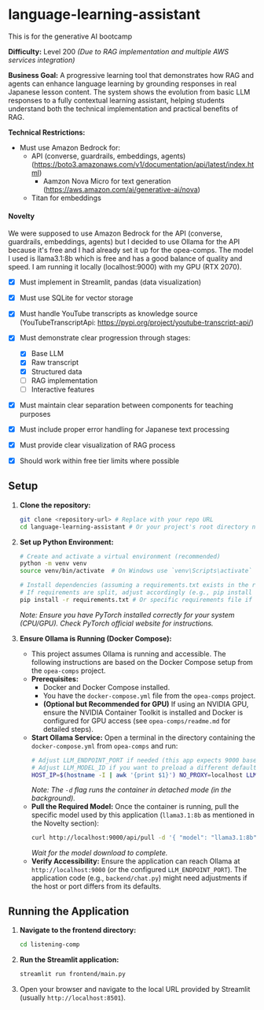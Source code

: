 # language-learning-assistant
This is for the generative AI bootcamp

**Difficulty:** Level 200 *(Due to RAG implementation and multiple AWS services integration)*

**Business Goal:**
A progressive learning tool that demonstrates how RAG and agents can enhance language learning by grounding responses in real Japanese lesson content. The system shows the evolution from basic LLM responses to a fully contextual learning assistant, helping students understand both the technical implementation and practical benefits of RAG.


**Technical Restrictions:**
* Must use Amazon Bedrock for:
   * API (converse, guardrails, embeddings, agents) (https://boto3.amazonaws.com/v1/documentation/api/latest/index.html)
     * Aamzon Nova Micro for text generation (https://aws.amazon.com/ai/generative-ai/nova)
   * Titan for embeddings

#### Novelty
We were supposed to use Amazon Bedrock for the API (converse, guardrails, embeddings, agents) but I decided to use Ollama for the API because it's free and I had already set it up for the opea-comps. The model I used is llama3.1:8b which is free and has a good balance of quality and speed. I am running it locally (localhost:9000) with my GPU (RTX 2070).

- [x] Must implement in Streamlit, pandas (data visualization)
- [x] Must use SQLite for vector storage
- [x] Must handle YouTube transcripts as knowledge source (YouTubeTranscriptApi: https://pypi.org/project/youtube-transcript-api/)
- [x] Must demonstrate clear progression through stages:
   - [x] Base LLM
   - [x] Raw transcript
   - [x] Structured data
   - [ ] RAG implementation
   - [ ] Interactive features
- [x] Must maintain clear separation between components for teaching purposes
- [x] Must include proper error handling for Japanese text processing
- [x] Must provide clear visualization of RAG process
- [x] Should work within free tier limits where possible


## Setup

1.  **Clone the repository:**
    ```bash
    git clone <repository-url> # Replace with your repo URL
    cd language-learning-assistant # Or your project's root directory name
    ```

2.  **Set up Python Environment:**
    ```bash
    # Create and activate a virtual environment (recommended)
    python -m venv venv
    source venv/bin/activate  # On Windows use `venv\Scripts\activate`

    # Install dependencies (assuming a requirements.txt exists in the root or backend)
    # If requirements are split, adjust accordingly (e.g., pip install -r backend/requirements.txt)
    pip install -r requirements.txt # Or specific requirements file if needed
    ```
    *Note: Ensure you have PyTorch installed correctly for your system (CPU/GPU). Check PyTorch official website for instructions.*

3.  **Ensure Ollama is Running (Docker Compose):**
    *   This project assumes Ollama is running and accessible. The following instructions are based on the Docker Compose setup from the `opea-comps` project.
    *   **Prerequisites:**
        *   Docker and Docker Compose installed.
        *   You have the `docker-compose.yml` file from the `opea-comps` project.
        *   **(Optional but Recommended for GPU)** If using an NVIDIA GPU, ensure the NVIDIA Container Toolkit is installed and Docker is configured for GPU access (see `opea-comps/readme.md` for detailed steps).
    *   **Start Ollama Service:**
        Open a terminal in the directory containing the `docker-compose.yml` from `opea-comps` and run:
        ```bash
        # Adjust LLM_ENDPOINT_PORT if needed (this app expects 9000 based on Novelty section)
        # Adjust LLM_MODEL_ID if you want to preload a different default model
        HOST_IP=$(hostname -I | awk '{print $1}') NO_PROXY=localhost LLM_ENDPOINT_PORT=9000 LLM_MODEL_ID="llama3.1:8b" docker compose up -d
        ```
        *Note: The `-d` flag runs the container in detached mode (in the background).* 
    *   **Pull the Required Model:**
        Once the container is running, pull the specific model used by this application (`llama3.1:8b` as mentioned in the Novelty section):
        ```bash
        curl http://localhost:9000/api/pull -d '{ "model": "llama3.1:8b" }'
        ```
        *Wait for the model download to complete.* 
    *   **Verify Accessibility:** Ensure the application can reach Ollama at `http://localhost:9000` (or the configured `LLM_ENDPOINT_PORT`). The application code (e.g., `backend/chat.py`) might need adjustments if the host or port differs from its defaults.

## Running the Application

1.  **Navigate to the frontend directory:**
    ```bash
    cd listening-comp
    ```

2.  **Run the Streamlit application:**
    ```bash
    streamlit run frontend/main.py
    ```

3.  Open your browser and navigate to the local URL provided by Streamlit (usually `http://localhost:8501`).

